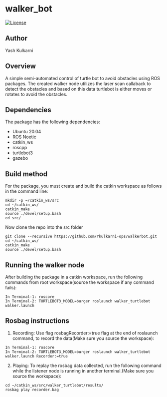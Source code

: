 # walker_bot
[![License](https://img.shields.io/badge/License-BSD%203--Clause-blue.svg)](https://opensource.org/licenses/BSD-3-Clause)


## Author
Yash Kulkarni

## Overview
A simple semi-automated control of turtle bot to avoid obstacles using ROS packages. The created walker node utilizes the laser scan callaback to detect the obstacles and based on this data turtlebot is either moves or rotates to avoid the obstacles.

## Dependencies
The package has the following dependencies:

- Ubuntu 20.04
- ROS Noetic
- catkin_ws
- roscpp
- turtlebot3
- gazebo


## Build method
For the package, you must create and build the catkin workspace as follows in the command line:
```
mkdir -p ~/catkin_ws/src
cd ~/catkin_ws/
catkin_make
source ./devel/setup.bash
cd src/
```
Now clone the repo into the src folder
```
git clone --recursive https://github.com/Ykulkarni-ops/walkerbot.git
cd ~/catkin_ws/
catkin_make
source ./devel/setup.bash
```
## Running the walker node
After building the package in a catkin workspace, run the following commands from root workspace(source the workspace if any command fails):
```
In Terminal-1: roscore
In Terminal-2: TURTLEBOT3_MODEL=burger roslaunch walker_turtlebot walker.launch
```

## Rosbag instructions
1) Recording: Use flag rosbagRecorder:=true flag at the end of roslaunch command, to record the data(Make sure you source the workspace):
```
In Terminal-1: roscore
In Terminal-2: TURTLEBOT3_MODEL=burger roslaunch walker_turtlebot walker.launch Recorder:=true

```
2) Playing: To replay the rosbag data collected, run the following command while the listener node is running in another terminal.(Make sure you source the workspace):
```
cd ~/catkin_ws/src/walker_turtlebot/results/
rosbag play recorder.bag 
```

